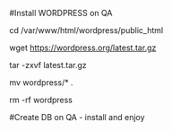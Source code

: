 

#Install WORDPRESS on QA 

 cd /var/www/html/wordpress/public_html

 wget https://wordpress.org/latest.tar.gz

 tar -zxvf latest.tar.gz

 mv wordpress/* .

 rm -rf wordpress

#Create DB on QA - install and enjoy 